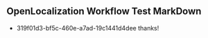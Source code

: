 ## OpenLocalization Workflow Test MarkDown
* 319f01d3-bf5c-460e-a7ad-19c1441d4dee thanks!

<!--HONumber=Aug16_HO3-->


